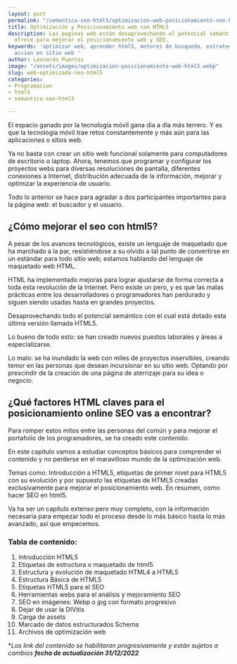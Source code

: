 ```yaml
---
layout: post
permalink: "/semantica-seo-html5/optimizacion-web-posicionamiento-seo.html"
title: Optimización y Posicionamiento web con HTML5
description: Las paginas web están desaprovechando el potencial semántico que html5
  ofrece para mejorar el posicionamiento web y SEO.
keywords: 'optimizar web, aprender html5, motores de busqueda, estrategia de negocio,
  accion en sitio web '
author: Leonardo Puentes
image: "/assets/images/optimizacion-posicionamiento-web-html5.webp"
slug: web-optimizada-seo-html5
categories:
- Programacion
- html5
- semantica-seo-html5

---
```

El espacio ganado por la tecnología móvil gana día a día más terrero. Y es que la tecnología móvil trae retos constantemente y más aún para las aplicaciones o sitios web.

Ya no basta con crear un sitio web funcional solamente para computadores de escritorio o laptop. Ahora, tenemos que programar y configurar los proyectos webs para diversas resoluciones de pantalla,  diferentes conexiones a Internet, distribución adecuada de la información, mejorar y optimizar la experiencia de usuario.

Todo lo anterior se hace para agradar a dos participantes importantes para la página web: el buscador y el usuario.

## ¿Cómo mejorar el seo con html5?

A pesar de los avances tecnológicos, existe un lenguaje de maquetado que ha marchado a la par, resistiéndose a su olvido a tal punto de convertirse en un estándar para todo sitio web; estamos hablando del lenguaje de maquetado web HTML.

HTML ha implementado mejoras para lograr ajustarse de forma correcta a toda esta revolución de la Internet. Pero existe un pero, y es que las malas prácticas entre los desarrolladores o programadores han perdurado y siguen siendo usadas hasta en grandes proyectos.

Desaprovechando todo el potencial semántico con el cual está dotado esta última versión llamada HTML5.

Lo bueno de todo esto: se han creado nuevos puestos laborales y áreas a especializarse.

Lo malo: se ha inundado la web con miles de proyectos inservibles, creando temor en las personas que desean incursionar en su sitio web. Optando por prescindir de la creación de una página de aterrizaje para su idea o negocio.

## ¿Qué factores HTML claves para el posicionamiento online SEO vas a encontrar?

Para romper estos mitos entre las personas del común y para mejorar el portafolio  de los programadores, se ha creado este contenido.

En este capítulo vamos a estudiar conceptos básicos para comprender el contenido y no perderse en el maravilloso mundo de la optimización web.

Temas como: Introducción a HTML5, etiquetas de primer nivel para HTML5 con su evolución y por supuesto las etiquetas de HTML5 creadas exclusivamente para mejorar el posicionamiento web. En resumen, como hacer SEO en html5.

Va ha ser un capítulo extenso pero muy completo, con la información necesaria para empezar todo el proceso desde lo más básico hasta lo más avanzado, así que empecemos.

### Tabla de contenido:

 1. Introducción HTML5
 2. Etiquetas de estructura o maquetado de html5
 3. Estructura y evolución de maquetado HTML4 a HTML5
 4. Estructura Básica de HTML5
 5. Etiquetas HTML5 para el SEO
 6. Herramientas webs para el análisis y mejoramiento SEO
 7. SEO en imágenes: Webp o jpg con formato progresivo
 8. Dejar de usar la DIVitis
 9. Carga de assets
10. Marcado de datos estructurados Schema
11. Archivos de optimización web

\*_Los link del contenido se habilitaran progresivamente y están sujetos a cambios **fecha de actualización 31/12/2022**_